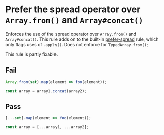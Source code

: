 # Prefer the spread operator over `Array.from()` and `Array#concat()`

Enforces the use of the spread operator over `Array.from()` and `Array#concat()`. This rule adds on to the built-in [prefer-spread](https://eslint.org/docs/rules/prefer-spread) rule, which only flags uses of `.apply()`. Does not enforce for `TypedArray.from()`;

This rule is partly fixable.

## Fail

```js
Array.from(set).map(element => foo(element));
```

```js
const array = array1.concat(array2);
```

## Pass

```js
[...set].map(element => foo(element));
```

```js
const array = [...array1, ...array2];
```
